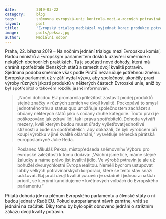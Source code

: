 ```yaml
---
date:         2019-03-22
category:     blog
tags:         sněmovna evropská-unie kontrola-moci-a-mocných potravinářství
layout:       post
title:        "Evropský trialog nedokázal vyjednat konec produkce potravin dvojí kvality"
image:        posts/peksa.jpg
author:       Mediální odbor
---
```


Praha, 22. března 2019 – Na nočním jednání trialogu mezi Evropskou komisí, Radou ministrů a Evropským parlamentem došlo k uzavření směrnice o nekalých obchodních praktikách. Ta je součástí nové dohody, která má chránit spotřebitele členských států a zamezit dvojí kvalitě potravin. Sjednaná podoba směrnice však podle Pirátů nezaručuje potřebnou změnu. Evropský parlament už v září vydal výzvu, aby společnosti ukončily praxi výroby různých jakostí produktů v některých částech Evropské unie, aniž by byl spotřebitel o takovém rozdílu jasně informován.

> „Noční dohodou EU promarnila příležitost zastavit prodej produktů stejné značky v různých zemích ve dvojí kvalitě. Podkopává to smysl jednotného trhu a status quo umožňuje společnostem zacházet s občany některých států jako s občany druhé kategorie. Touto praxí je poškozováno jak zdraví lidí, tak i práva spotřebitelů. Dohoda vytváří mezery, kvůli kterým budou muset úřady vyšetřovat jednotlivé stížnosti a bude na spotřebitelích, aby dokázali, že byli výrobcem při koupi výrobku v jiné kvalitě oklamáni,“ vysvětluje německá pirátská europoslankyně Julie Reda.

> Poslanec Mikuláš Peksa, místopředseda sněmovního Výboru pro evropské záležitosti k tomu dodává: „Všichni jsme lidé, máme stejné žaludky a máme právo jíst kvalitní jídlo. Ve výrobě potravin je ale už bohužel dvourychlostní Evropa realitou. Neměli bychom ustupovat lobby velkých potravinářských korporací, které se tento stav snaží udržovat. Boj proti dvojí kvalitě potravin je ostatně i jednou z našich priorit, se kterými kandidujeme v květnových volbách do Evropského parlamentu.“

Přijatá dohoda jde na plénum Evropského parlamentu a členské státy o ní budou jednat v Radě EU. Pokud europarlament návrh zamítne, vrátí se jednání na začátek. Díky tomu by bylo opět obnoveno jednání o striktním zákazu dvojí kvality potravin.
